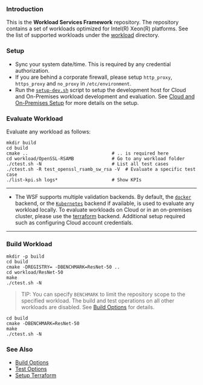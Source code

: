 
### Introduction

This is the **Workload Services Framework** repository. The repository contains a set of workloads optimized for Intel(R) Xeon(R) platforms. See the list of supported workloads under the [workload](workload) directory.  

### Setup

- Sync your system date/time. This is required by any credential authorization.  
- If you are behind a corporate firewall, please setup `http_proxy`, `https_proxy` and `no_proxy` in `/etc/environment`.
- Run the [`setup-dev.sh`](doc/setup-wsf.md#setup-devsh) script to setup the development host for Cloud and On-Premises workload development and evaluation. See [Cloud and On-Premises Setup](doc/setup-wsf.md) for more details on the setup.     
  
### Evaluate Workload

Evaluate any workload as follows:  

```
mkdir build 
cd build
cmake ..                               # .. is required here
cd workload/OpenSSL-RSAMB              # Go to any workload folder
./ctest.sh -N                          # List all test cases
./ctest.sh -R test_openssl_rsamb_sw_rsa -V  # Evaluate a specific test case
./list-kpi.sh logs*                    # Show KPIs
```

---

- The WSF supports multiple validation backends. By default, the [`docker`](doc/setup-docker.md) backend, or the [`Kubernetes`](doc/setup-kubernetes.md) backend if available, is used to evaluate any workload locally. To evaluate workloads on Cloud or in an on-premises cluster, please use the [terraform](doc/setup-terraform.md) backend. Additional setup required such as configuring Cloud account credentials.   

---

### Build Workload

```
mkdir -p build
cd build
cmake -DREGISTRY= -DBENCHMARK=ResNet-50 ..
cd workload/ResNet-50
make
./ctest.sh -N
```

> TIP: You can specify `BENCHMARK` to limit the repository scope to the specified workload. The build and test operations on all other workloads are disabled. See [Build Options](doc/cmake.md) for details.  

```
cd build
cmake -DBENCHMARK=ResNet-50
make
./ctest.sh -N
```

### See Also

- [Build Options](doc/cmake.md)   
- [Test Options](doc/ctest.md)   
- [Setup Terraform](doc/setup-terraform.md)  

